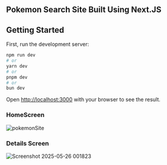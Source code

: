 ## Pokemon Search Site Built Using Next.JS

## Getting Started

First, run the development server:

```bash
npm run dev
# or
yarn dev
# or
pnpm dev
# or
bun dev
```

Open [http://localhost:3000](http://localhost:3000) with your browser to see the result.

### HomeScreen
![pokemonSite](https://github.com/user-attachments/assets/d5229c3c-153a-4622-b3f4-54baaeca4fdb)

### Details Screen
![Screenshot 2025-05-26 001823](https://github.com/user-attachments/assets/5126faba-3f34-4c32-8c85-88f24fa2ed0f)
